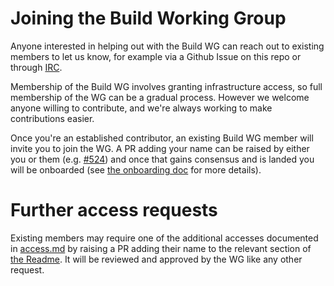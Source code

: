 # Joining the Build Working Group

Anyone interested in helping out with the Build WG can reach out to existing
members to let us know, for example via a Github Issue on this repo or through
[IRC][].

Membership of the Build WG involves granting infrastructure access, so full
membership of the WG can be a gradual process. However we welcome anyone willing
to contribute, and we're always working to make contributions easier.

Once you're an established contributor, an existing Build WG member will invite
you to join the WG. A PR adding your name can be raised by either you or them
(e.g. [#524][]) and once that gains consensus and is landed you will be
onboarded (see [the onboarding doc][] for more details).

# Further access requests

Existing members may require one of the additional accesses documented in
[access.md][] by raising a PR adding their name to the relevant section of
[the Readme][]. It will be reviewed and approved by the WG like any other
request.

[#524]: https://github.com/nodejs/build/pull/524
[IRC]: /README.md#nodejs-build-working-group
[the Readme]: /README.md
[the onboarding doc]: /ONBOARDING.md
[access.md]: /doc/access.md
